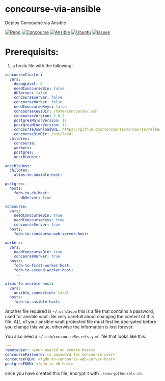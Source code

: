 # concourse-via-ansible
Deploy Concourse via Ansible

[![Repo](https://img.shields.io/static/v1?style=for-the-badge&logo=github&logoColor=white&label=repo&message=0.1.3&color=blue)](https://github.com/DonBower/concourse-via-ansible)
[![Concourse](https://img.shields.io/static/v1?style=for-the-badge&logo=concourse&logoColor=white&label=concourse&message=7.8.2&color=blue)](https://concourse-ci.org)
[![Ansible](https://img.shields.io/static/v1?style=for-the-badge&logo=ansible&logoColor=white&label=ansible&message=2.13.2&color=blue)](https://concourse-ci.org)
[![Ubuntu](https://img.shields.io/static/v1?style=for-the-badge&logo=ubuntu&logoColor=white&label=ubuntu&message=20.04_LTS&color=blue)](https://ubuntu.com/download/server)
[![issues](https://img.shields.io/static/v1?style=for-the-badge&label=issues&message=1&color=blue)](https://github.com/DonBower/concourse-via-ansible/issues)

# Prerequisits:
1. a hosts file with the following:
```yaml
concourseCluster:
  vars:
    debugLevel: 0
    needConcourseBin: false
    dbServer: false
    concourseServer: false
    concourseWorker: false
    needConcourseKeys: false
    concourseKeysDir: /home/concourse/.ssh
    concourseVersion: 7.8.2
    postgresMajorVersion: 12
    postgresMinorVersion: 12
    concourseDownloadURL: https://github.com/concourse/concourse/releases/download
    concourseBinDir: /usr/local
  children:
    concourse:
    workers:
    postgres:
    ansibleHost:

ansibleHost:
  children:
    alias-to-ansible-host:

postgres:
  hosts:
    fqdn-to-db-host:
       dbServer: true

concourse:
  vars:
    needConcourseBin: true
    needConcourseKeys: true
    concourseServer: true
  hosts:
    fqdn-to-concourse-web-server-host:

workers:
  vars:
    needConcourseBin: true
    concourseWorker: true
  hosts:
    fqdn-to-first-worker-host:
    fqdn-to-second-worker-host:
    ...

alias-to-ansible-host:
  vars:
    ansible_connection: local
  hosts:
    fqdn-to-ansible-host:
```

Another file required is `~/.ssh/avpw`
this is a file that contains a password, used for ansible vault.
Be very carefull about changing the content of this file.  ALL of your ansible-vault protected file must first be decrypted before you change this value, otherwise the information is lost forever.


You also need a `~/.ssh/concourseSecrets.yaml` file that looks like this:
```yaml
---
remoteUser: <your userid on remote hosts>
concoursePassword: <a password for Concourse user>
concourseFQDN: <fqdn-to-concourse-web-server-host>
postgresFQDN: <fqdn-to-db-host>
```

once you have created this file, encrypt it with `./encryptSecrets.sh`.
